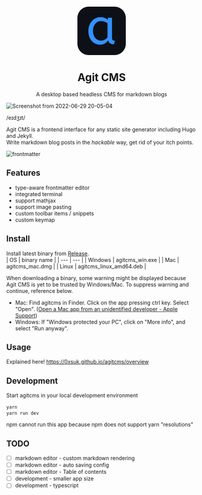 <p align="center">
    <img src="https://github.com/0xsuk/agitcms/raw/main/public/icons/128x128.png">
    <h1 align="center">Agit CMS</h1>
    <p align="center">A desktop based headless CMS for markdown blogs</p>
</p>

![Screenshot from 2022-06-29 20-05-04](https://user-images.githubusercontent.com/97814789/176422776-76fe6f93-a308-4af6-aa20-405d49d76c3d.png)

/eɪdʒɪt/  

Agit CMS is a frontend interface for any static site generator including Hugo and Jekyll.  
Write markdown blog posts in the *hackable* way, get rid of your itch points.

![frontmatter](https://user-images.githubusercontent.com/97814789/177042161-555c631e-2050-453c-b9de-1e2137ed7752.gif)


## Features
- type-aware frontmatter editor
- integrated terminal
- support mathjax
- support image pasting
- custom toolbar items / snippets
- custom keymap

## Install
Install latest binary from [Release](https://github.com/0xsuk/agitcms/releases).  
| OS | binary name |
| --- | --- |
| Windows | agitcms_win.exe |
| Mac | agitcms_mac.dmg |
| Linux | agitcms_linux_amd64.deb |  
  
When downloading a binary, some warning might be displayed because Agit CMS is yet to be trusted by Windows/Mac.
To suppress warning and continue, reference below.
- Mac: Find agitcms in Finder. Click on the app pressing ctrl key. Select "Open".
([Open a Mac app from an unidentified developer - Apple Support](https://support.apple.com/guide/mac-help/open-a-mac-app-from-an-unidentified-developer-mh40616/mac))
- Windows: If "Windows protected your PC", click on "More info", and select "Run anyway".


## Usage
Explained here! https://0xsuk.github.io/agitcms/overview


## Development
Start agitcms in your local development environment
```
yarn 
yarn run dev
```  
npm cannot run this app because npm does not support yarn "resolutions"

## TODO  
- [ ] markdown editor - custom markdown rendering
- [ ] markdown editor - auto saving config
- [ ] markdown editor - Table of contents
- [ ] development - smaller app size
- [ ] development - typescript
